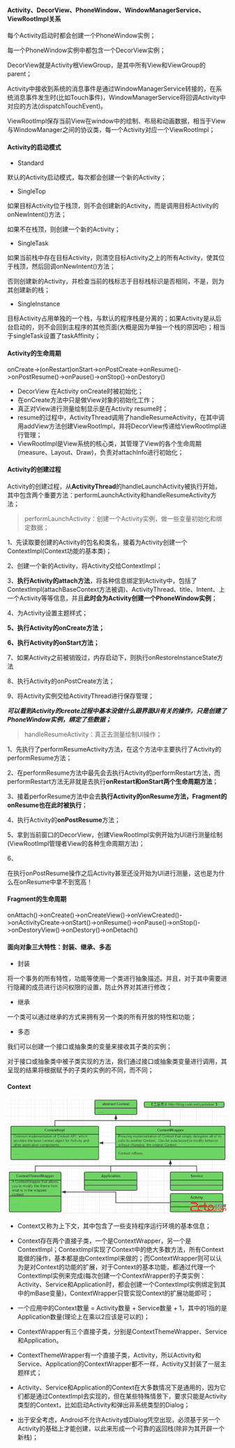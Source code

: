 #### Activity、DecorView、PhoneWindow、WindowManagerService、ViewRootImpl关系

每个Activity启动时都会创建一个PhoneWindow实例；

每一个PhoneWindow实例中都包含一个DecorView实例；

DecorView就是Activity根ViewGroup，是其中所有View和ViewGroup的parent；

Activity中接收到系统的消息事件是通过WindowManagerService转接的，在系统消息事件发生时\(比如Touch事件\)，WindowManagerService将回调Activity中对应的方法\(dispatchTouchEvent\)。

ViewRootImpl保存当前View在window中的绘制、布局和动画数据，相当于View与WindowManager之间的协议类，每一个Activity对应一个ViewRootImpl；

#### Activity的启动模式

* Standard

默认的Activity启动模式，每次都会创建一个新的Activity；

* SingleTop

如果目标Activity位于栈顶，则不会创建新的Activity，而是调用目标Activity的onNewIntent\(\)方法；

如果不在栈顶，则创建一个新的Activity；

* SingleTask

如果当前栈中存在目标Activity，则清空目标Activity之上的所有Activity，使其位于栈顶，然后回调onNewIntent\(\)方法；

否则创建新的Activity，并检查当前的栈标志于目标栈标识是否相同，不是，则为其创建新的栈；

* SingleInstance

目标Activity占用单独的一个栈，与默认的程序栈是分离的；如果Activity是从后台启动的，则不会回到主程序的其他页面\(大概是因为单独一个栈的原因吧\)；相当于singleTask设置了taskAffinity；

#### Activity的生命周期

onCreate-&gt;\(onRestart\)onStart-&gt;onPostCreate-&gt;onResume\(\)-&gt;onPostResume\(\)-&gt;onPause\(\)-&gt;onStop\(\)-&gt;onDestory\(\)

* DecorView 在Activity onCreate时被初始化；
* 在onCreate方法中只是做View对象的初始化工作；
* 真正对View进行测量绘制显示是在Activity resume时；
* resume的过程中，ActivityThread调用了handleResumeActivity，在其中调用addView方法创建ViewRootImpl，并将DecorView传递给ViewRootImpl进行管理；
* ViewRootImpl是View系统的核心类，其管理了View的各个生命周期\(measure、Layout、Draw\)，负责对attachInfo进行初始化；

#### Activity的创建过程

Activity的创建过程，从**ActivityThread**的handleLaunchActivity被执行开始，其中包含两个重要方法：performLaunchActivity和handleResumeActivity方法；

> performLaunchActivity：创建一个Activity实例，做一些变量初始化和绑定数据；

1、先读取要创建的Activity的包名和类名，接着为Activity创建一个ContextImpl\(Context功能的基本类\)；

2、创建一个新的Activity，将Activity交给ContextImpl；

3、**执行Activity的attach方法**，将各种信息绑定到Activity中，包括了ContextImpl\(attachBaseContext方法被调\)、ActivityThread、title、Intent、上一个Activity等等信息，并且**此时会为Activity创建一个PhoneWindow实例**；

4、为Activity设置主题样式；

**5、执行Activity的onCreate方法；**

**6、执行Activity的onStart方法；**

7、如果Activity之前被销毁过，内存启动下，则执行onRestoreInstanceState方法

8、执行Activity的onPostCreate方法；

9、将Activity实例交给ActivityThread进行保存管理；

_**可以看到Activity的create过程中基本没做什么跟界面UI有关的操作，只是创建了PhoneWindow实例，绑定了些数据；**_

> handleResumeActivity：真正去测量绘制UI操作；

1、先执行了performResumeActivity方法，在这个方法中主要执行了Activity的performResume方法；

2、在performResume方法中最先会去执行Activity的performRestart方法，而performRestart方法无非就是去执行**onRestart和onStart两个生命周期方法**；

3、接着perforResume方法中会去**执行Activity的onResume方法，Fragment的onResume也在此时被执行**；

4、执行Activity的**onPostResume**方法；

5、拿到当前窗口的DecorView，创建ViewRootImpl实例开始为UI进行测量绘制\(ViewRootImpl管理者View的各种生命周期方法\)；

6、

在执行onPostResume操作之后Activity甚至还没开始为UI进行测量，这也是为什么在onResume中拿不到宽高！

#### Fragment的生命周期

onAttach\(\)-&gt;onCreate\(\)-&gt;onCreateView\(\)-&gt;onViewCreated\(\)-&gt;onActivityCreate-&gt;onStart\(\)-&gt;onResume\(\)-&gt;onPause\(\)-&gt;onStop\(\)-&gt;onDestoryView\(\)-&gt;onDestory\(\)-&gt;onDetach\(\)

#### 面向对象三大特性：封装、继承、多态

* 封装

将一个事务的所有特性，功能等使用一个类进行抽象描述。并且，对于其中需要进行隐藏的成员进行访问权限的设置，防止外界对其进行修改；

* 继承

一个类可以通过继承的方式来拥有另一个类的所有开放的特性和功能；

* 多态

我们可以创建一个接口或抽象类的变量来接收其子类的实例；

对于接口或抽象类中被子类实现的方法，我们通过接口或抽象类变量进行调用，其呈现的结果将根据赋予的子类的实例的不同，而不同；

#### Context

![](/assets/2015052808432374.png)

* Context又称为上下文，其中包含了一些支持程序运行环境的基本信息；
* Context存在两个直接子类，一个是ContextWrapper，另一个是ContextImpl；ContextImpl实现了Context中的绝大多数方法，所有Context能做的操作，基本都是由ContextImpl来做的；而ContextWrapper则可以认为是对Context的功能的扩展，对于Context的基本功能，都通过代理一个ContextImpl实例来完成\(每次创建一个ContextWrapper的子类实例：Activity、Service和Application时，都会创建一个ContextImpl实例绑定到其中的mBase变量\)，ContextWrapper只管实现Context的扩展功能即可；

* 一个应用中的Context数量 = Activity数量 + Service数量 + 1，其中的1指的是Application数量\(理论上在乘以2应该是可以的\)；

* ContextWrapper有三个直接子类，分别是ContextThemeWrapper、Service和Application。

* ContextThemeWrapper有一个直接子类，Activity，所以Activity和Service、Application的ContextWrapper都不一样，Activity又封装了一层主题样式；

* Activity、Service和Application的Context在大多数情况下是通用的，因为它们都是通过ContextImpl去实现的，但在某些特殊情景下，要求只能是Activity类型的Context，比如启动Activity和弹出非系统类型的Dialog；

* 出于安全考虑，Android不允许Activity或Dialog凭空出现，必须基于另一个Activity的基础上才能创建，以此来形成一个可靠的返回栈\(除非为其开辟一个新栈\)；




